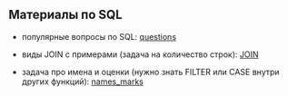 ## Материалы по SQL

- популярные вопросы по SQL: [questions](https://github.com/Malakhova-Natalya/My_open_textbook/blob/main/topics/SQL/questions.md)

- виды JOIN с примерами (задача на количество строк): [JOIN](https://github.com/Malakhova-Natalya/My_open_textbook/blob/main/topics/SQL/JOIN.md)

- задача про имена и оценки (нужно знать FILTER или CASE внутри других функций): [names_marks](https://github.com/Malakhova-Natalya/My_open_textbook/blob/main/topics/SQL/names_marks.md)

